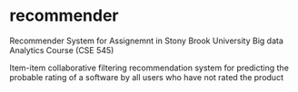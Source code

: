 # recommender

Recommender System for Assignemnt in Stony Brook University Big data Analytics Course (CSE 545)

Item-item collaborative filtering recommendation system for predicting the probable rating of a software by all users who have not rated the product

